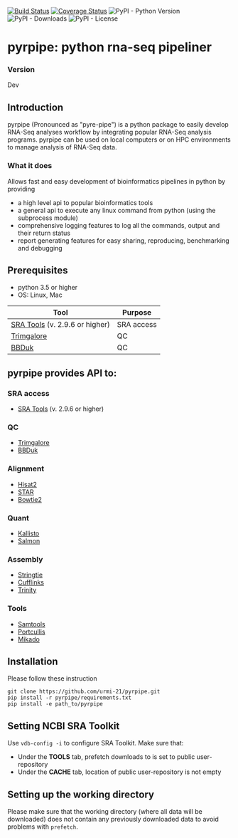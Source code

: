 [![Build Status](https://travis-ci.org/urmi-21/pyrpipe.svg?branch=master)](https://travis-ci.org/urmi-21/pyrpipe)
[![Coverage Status](https://coveralls.io/repos/github/urmi-21/pyrpipe/badge.svg?branch=master)](https://coveralls.io/github/urmi-21/pyrpipe?branch=master)
![PyPI - Python Version](https://img.shields.io/pypi/pyversions/pyrpipe)
![PyPI - Downloads](https://img.shields.io/pypi/dd/pyrpipe)
![PyPI - License](https://img.shields.io/pypi/l/pyrpipe)

# pyrpipe: python rna-seq pipeliner

### Version
Dev

## Introduction
pyrpipe (Pronounced as "pyre-pipe") is a python package to easily develop RNA-Seq analyses workflow by integrating popular RNA-Seq analysis programs.
pyrpipe can be used on local computers or on HPC environments to manage analysis of RNA-Seq data.

### What it does
Allows fast and easy development of bioinformatics pipelines in python by providing 
* a high level api to popular bioinformatics tools
* a general api to execute any linux command from python (using the subprocess module)
* comprehensive logging features to log all the commands, output and their return status
* report generating features for easy sharing, reproducing, benchmarking and debugging


## Prerequisites
* python 3.5 or higher
* OS: Linux, Mac

| Tool                                                                                 | Purpose    |
|--------------------------------------------------------------------------------------|------------|
| [SRA Tools](https://github.com/ncbi/sra-tools) (v. 2.9.6 or higher)                  | SRA access |
| [Trimgalore](https://github.com/FelixKrueger/TrimGalore)                             | QC         |
| [BBDuk](https://jgi.doe.gov/data-and-tools/bbtools/bb-tools-user-guide/bbduk-guide/) | QC         |

## pyrpipe provides API to:
### SRA access
* [SRA Tools](https://github.com/ncbi/sra-tools) (v. 2.9.6 or higher)

### QC
* [Trimgalore](https://github.com/FelixKrueger/TrimGalore)
* [BBDuk](https://jgi.doe.gov/data-and-tools/bbtools/bb-tools-user-guide/bbduk-guide/)

### Alignment
* [Hisat2](https://ccb.jhu.edu/software/hisat2/index.shtml)
* [STAR](https://github.com/alexdobin/STAR)
* [Bowtie2](http://bowtie-bio.sourceforge.net/bowtie2/index.shtml)

### Quant
* [Kallisto](https://pachterlab.github.io/kallisto/)
* [Salmon](https://combine-lab.github.io/salmon/)

### Assembly
* [Stringtie](https://github.com/gpertea/stringtie)
* [Cufflinks](http://cole-trapnell-lab.github.io/cufflinks/)
* [Trinity](https://github.com/trinityrnaseq/trinityrnaseq/wiki)

### Tools
* [Samtools](https://github.com/samtools/samtools)
* [Portcullis](https://github.com/maplesond/portcullis)
* [Mikado](https://github.com/EI-CoreBioinformatics/mikado)





## Installation
Please follow these instruction 
```
git clone https://github.com/urmi-21/pyrpipe.git
pip install -r pyrpipe/requirements.txt
pip install -e path_to/pyrpipe
```

## Setting NCBI SRA Toolkit
Use  ```vdb-config -i``` to configure SRA Toolkit. Make sure that:
* Under the **TOOLS** tab, prefetch downloads to is set to public user-repository
* Under the **CACHE** tab, location of public user-repository is not empty

## Setting up the working directory
Please make sure that the working directory (where all data will be downloaded) does not contain any previously downloaded data to avoid problems with ```prefetch```.